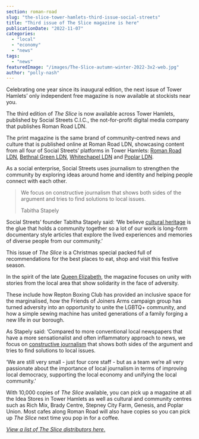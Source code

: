 ```yaml
---
section: roman-road
slug: "the-slice-tower-hamlets-third-issue-social-streets"
title: "Third issue of The Slice magazine is here"
publicationDate: "2022-11-07"
categories: 
  - "local"
  - "economy"
  - "news"
tags: 
  - "news"
featuredImage: "/images/The-Slice-autumn-winter-2022-3x2-web.jpg"
author: "polly-nash"
---
```


Celebrating one year since its inaugural edition, the next issue of Tower Hamlets’ only independent free magazine is now available at stockists near you.

The third edition of _The Slice_ is now available across Tower Hamlets, published by Social Streets C.I.C., the not-for-profit digital media company that publishes Roman Road LDN. 

The print magazine is the same brand of community-centred news and culture that is published online at Roman Road LDN, showcasing content from all four of Social Streets’ platforms in Tower Hamlets: [Roman Road LDN](https://romanroadlondon.com/), [Bethnal Green LDN](https://bethnalgreenlondon.co.uk/), [Whitechapel LDN](https://whitechapellondon.co.uk/) and [Poplar LDN](https://poplarlondon.co.uk/).

As a social enterprise, Social Streets uses journalism to strengthen the community by exploring ideas around home and identity and helping people connect with each other.

> We focus on constructive journalism that shows both sides of the argument and tries to find solutions to local issues.  
> 
> Tabitha Stapely

Social Streets’ founder Tabitha Stapely said: ‘We believe [cultural heritage](https://romanroadlondon.com/local/culture-heritage/heritage/) is the glue that holds a community together so a lot of our work is long-form documentary style articles that explore the lived experiences and memories of diverse people from our community.’

This issue of _The Slice_ is a Christmas special packed full of recommendations for the best places to eat, shop and visit this festive season. 

In the spirit of the late [Queen Elizabeth](https://romanroadlondon.com/queen-elizabeth-visiting-east-end/), the magazine focuses on unity with stories from the local area that show solidarity in the face of adversity. 

These include how Repton Boxing Club has provided an inclusive space for the marginalised, how the Friends of Joiners Arms campaign group has turned adversity into an opportunity to unite the LGBTQ+ community, and how a simple sewing machine has united generations of a family forging a new life in our borough.

As Stapely said: ‘Compared to more conventional local newspapers that have a more sensationalist and often inflammatory approach to news, we focus on [constructive journalism](https://romanroadlondon.com/liveable-streets-case-for-reversal-tower-hamlets/) that shows both sides of the argument and tries to find solutions to local issues. 

‘We are still very small - just four core staff - but as a team we’re all very passionate about the importance of local journalism in terms of improving local democracy, supporting the local economy and unifying the local community.’ 

With 10,000 copies of _The Slice_ available, you can pick up a magazine at all the Idea Stores in Tower Hamlets as well as cultural and community centres such as Rich Mix, Brady Centre, Stepney City Farm, Genesis, and Poplar Union. Most cafes along Roman Road will also have copies so you can pick up _The Slice_ next time you pop in for a coffee. 

[_View a list of The Slice distributors here_.](https://theslicemagazine.co.uk/distributors/)


